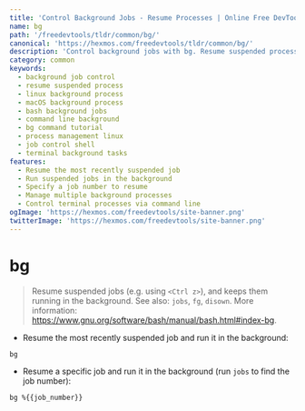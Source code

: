 ```yaml
---
title: 'Control Background Jobs - Resume Processes | Online Free DevTools by Hexmos'
name: bg
path: '/freedevtools/tldr/common/bg/'
canonical: 'https://hexmos.com/freedevtools/tldr/common/bg/'
description: 'Control background jobs with bg. Resume suspended processes and keep them running in the background using this command-line tool. Free online tool, no registration required.'
category: common
keywords:
  - background job control
  - resume suspended process
  - linux background process
  - macOS background process
  - bash background jobs
  - command line background
  - bg command tutorial
  - process management linux
  - job control shell
  - terminal background tasks
features:
  - Resume the most recently suspended job
  - Run suspended jobs in the background
  - Specify a job number to resume
  - Manage multiple background processes
  - Control terminal processes via command line
ogImage: 'https://hexmos.com/freedevtools/site-banner.png'
twitterImage: 'https://hexmos.com/freedevtools/site-banner.png'
---
```


# bg

> Resume suspended jobs (e.g. using `<Ctrl z>`), and keeps them running in the background.
> See also: `jobs`, `fg`, `disown`.
> More information: <https://www.gnu.org/software/bash/manual/bash.html#index-bg>.

- Resume the most recently suspended job and run it in the background:

`bg`

- Resume a specific job and run it in the background (run `jobs` to find the job number):

`bg %{{job_number}}`
